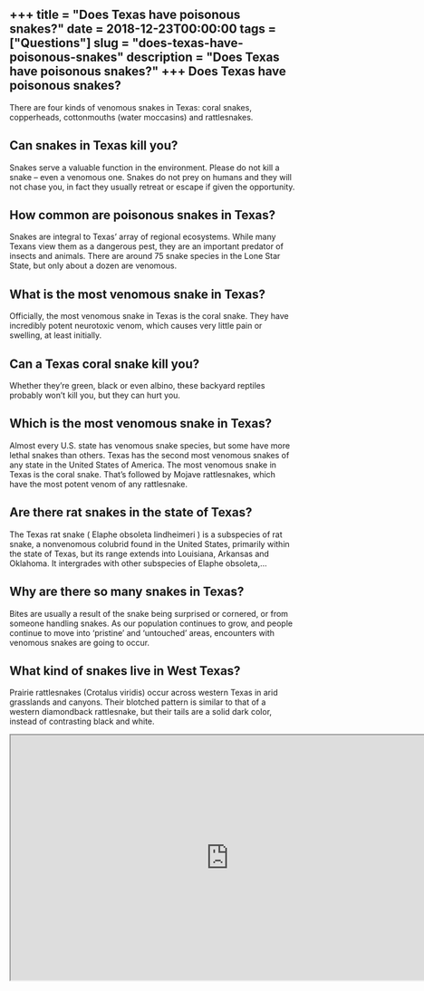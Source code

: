 +++
title = "Does Texas have poisonous snakes?"
date = 2018-12-23T00:00:00
tags = ["Questions"]
slug = "does-texas-have-poisonous-snakes"
description = "Does Texas have poisonous snakes?"
+++
Does Texas have poisonous snakes?
---------------------------------

There are four kinds of venomous snakes in Texas: coral snakes, copperheads, cottonmouths (water moccasins) and rattlesnakes.

Can snakes in Texas kill you?
-----------------------------

Snakes serve a valuable function in the environment. Please do not kill a snake – even a venomous one. Snakes do not prey on humans and they will not chase you, in fact they usually retreat or escape if given the opportunity.

How common are poisonous snakes in Texas?
-----------------------------------------

Snakes are integral to Texas’ array of regional ecosystems. While many Texans view them as a dangerous pest, they are an important predator of insects and animals. There are around 75 snake species in the Lone Star State, but only about a dozen are venomous.

What is the most venomous snake in Texas?
-----------------------------------------

Officially, the most venomous snake in Texas is the coral snake. They have incredibly potent neurotoxic venom, which causes very little pain or swelling, at least initially.

Can a Texas coral snake kill you?
---------------------------------

Whether they’re green, black or even albino, these backyard reptiles probably won’t kill you, but they can hurt you.

Which is the most venomous snake in Texas?
------------------------------------------

Almost every U.S. state has venomous snake species, but some have more lethal snakes than others. Texas has the second most venomous snakes of any state in the United States of America. The most venomous snake in Texas is the coral snake. That’s followed by Mojave rattlesnakes, which have the most potent venom of any rattlesnake.

Are there rat snakes in the state of Texas?
-------------------------------------------

The Texas rat snake ( Elaphe obsoleta lindheimeri ) is a subspecies of rat snake, a nonvenomous colubrid found in the United States, primarily within the state of Texas, but its range extends into Louisiana, Arkansas and Oklahoma. It intergrades with other subspecies of Elaphe obsoleta,…

Why are there so many snakes in Texas?
--------------------------------------

Bites are usually a result of the snake being surprised or cornered, or from someone handling snakes. As our population continues to grow, and people continue to move into ‘pristine’ and ‘untouched’ areas, encounters with venomous snakes are going to occur.

What kind of snakes live in West Texas?
---------------------------------------

 Prairie rattlesnakes (Crotalus viridis) occur across western Texas in arid grasslands and canyons. Their blotched pattern is similar to that of a western diamondback rattlesnake, but their tails are a solid dark color, instead of contrasting black and white.

<iframe allow="accelerometer; autoplay; clipboard-write; encrypted-media; gyroscope; picture-in-picture" allowfullscreen="" class="__youtube_prefs__  epyt-is-override  no-lazyload" data-no-lazy="1" data-origheight="433" data-origwidth="770" data-skipgform_ajax_framebjll="" height="433" id="_ytid_60265" loading="lazy" src="https://www.youtube.com/embed/qz2TBbl_01A?enablejsapi=1&autoplay=0&cc_load_policy=0&cc_lang_pref=&iv_load_policy=1&loop=0&modestbranding=0&rel=1&fs=1&playsinline=0&autohide=2&theme=dark&color=red&controls=1&" title="YouTube player" width="770"></iframe>